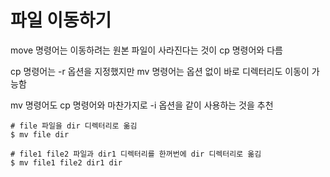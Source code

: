 # 파일 이동하기

move 명령어는 이동하려는 원본 파일이 사라진다는 것이 cp 명령어와 다름

cp 명령어는 -r 옵션을 지정했지만 mv 명령어는 옵션 없이 바로 디렉터리도 이동이 가능함

mv 명령어도 cp 명령어와 마찬가지로 -i 옵션을 같이 사용하는 것을 추천

```shell
# file 파일을 dir 디렉터리로 옮김
$ mv file dir

# file1 file2 파일과 dir1 디렉터리를 한꺼번에 dir 디렉터리로 옮김
$ mv file1 file2 dir1 dir 
```